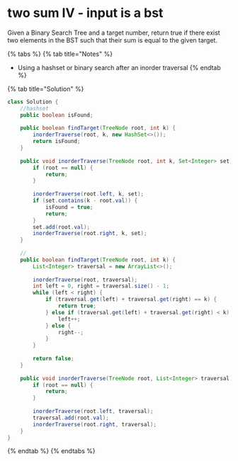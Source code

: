 # two sum IV - input is a bst

Given a Binary Search Tree and a target number, return true if there exist two elements in the BST such that their sum is equal to the given target.

{% tabs %}
{% tab title="Notes" %}
* Using a hashset or binary search after an inorder traversal
{% endtab %}

{% tab title="Solution" %}
```java
class Solution {
    //hashset
    public boolean isFound;
    
    public boolean findTarget(TreeNode root, int k) {
        inorderTraverse(root, k, new HashSet<>());
        return isFound;
    }
    
    public void inorderTraverse(TreeNode root, int k, Set<Integer> set) {
        if (root == null) {
            return;
        }
        
        inorderTraverse(root.left, k, set);
        if (set.contains(k - root.val)) {
            isFound = true;
            return;
        }
        set.add(root.val);
        inorderTraverse(root.right, k, set);
    }
    
    //
    public boolean findTarget(TreeNode root, int k) {
        List<Integer> traversal = new ArrayList<>();
        
        inorderTraverse(root, traversal);
        int left = 0, right = traversal.size() - 1;
        while (left < right) {
            if (traversal.get(left) + traversal.get(right) == k) {
                return true;
            } else if (traversal.get(left) + traversal.get(right) < k) {
                left++;
            } else {
                right--;
            }
        }
        
        return false;
    }
    
    public void inorderTraverse(TreeNode root, List<Integer> traversal) {
        if (root == null) {
            return;
        }
        
        inorderTraverse(root.left, traversal);
        traversal.add(root.val);
        inorderTraverse(root.right, traversal);
    }
}
```
{% endtab %}
{% endtabs %}

